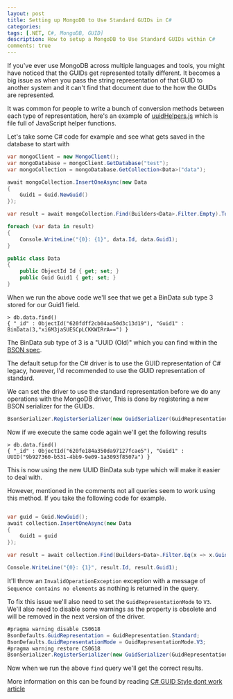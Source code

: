 ```yaml
---
layout: post
title: Setting up MongoDB to Use Standard GUIDs in C#
categories:
tags: [.NET, C#, MongoDB, GUID]
description: How to setup a MongoDB to Use Standard GUIDs within C#
comments: true
---
```


If you've ever use MongoDB across multiple languages and tools, you might have noticed that the GUIDs get represented totally different. It becomes a big issue as when you pass the string representation of that GUID to another system and it can't find that document due to the how the GUIDs are represented.

It was common for people to write a bunch of conversion methods between each type of representation, here's an example of [uuidHelpers.js](https://gist.github.com/davideicardi/b0228fbc0d2e0a65bfc0f70a3cb8d9cf) which is file full of JavaScript helper functions.

Let's take some C# code for example and see what gets saved in the database to start with

```csharp
var mongoClient = new MongoClient();
var mongoDatabase = mongoClient.GetDatabase("test");
var mongoCollection = mongoDatabase.GetCollection<Data>("data");

await mongoCollection.InsertOneAsync(new Data
{
    Guid1 = Guid.NewGuid()
});

var result = await mongoCollection.Find(Builders<Data>.Filter.Empty).ToListAsync();

foreach (var data in result)
{
    Console.WriteLine("{0}: {1}", data.Id, data.Guid1);
}

public class Data
{
    public ObjectId Id { get; set; }
    public Guid Guid1 { get; set; }
}
```

When we run the above code we'll see that we get a BinData sub type 3 stored for our Guid1 field.
```shell
> db.data.find()
{ "_id" : ObjectId("620fdff2cb04aa50d3c13d19"), "Guid1" : BinData(3,"xi6M3jaSUESCpLCKKWIRrA==") }
```

The BinData sub type of 3 is a "UUID (Old)" which you can find within the [BSON spec](https://bsonspec.org/spec.html).

The default setup for the C# driver is to use the GUID representation of C# legacy, however, I'd recommended to use the GUID representation of standard.

We can set the driver to use the standard representation before we do any operations with the MongoDB driver, This is done by registering a new BSON serializer for the GUIDs.

```csharp
BsonSerializer.RegisterSerializer(new GuidSerializer(GuidRepresentation.Standard));
```

Now if we execute the same code again we'll get the following results
```shell
> db.data.find()
{ "_id" : ObjectId("620fe184a350da97127fcae5"), "Guid1" : UUID("9b927360-b531-4bb9-9e09-1a3093f8507a") }
```

This is now using the new UUID BinData sub type which will make it easier to deal with.

However, mentioned in the comments not all queries seem to work using this method. If you take the following code for example.

```csharp

var guid = Guid.NewGuid();
await collection.InsertOneAsync(new Data
{
    Guid1 = guid
});

var result = await collection.Find(Builders<Data>.Filter.Eq(x => x.Guid1, guid)).SingleAsync();

Console.WriteLine("{0}: {1}", result.Id, result.Guid1);
```
It'll throw an `InvalidOperationException` exception with a message of `Sequence contains no elements` as nothing is returned in the query.

To fix this issue we'll also need to set the `GuidRepresentationMode` to `V3`. We'll also need to disable some warnings as the property is obsolete and will be removed in the next version of the driver.

```csharp
#pragma warning disable CS0618
BsonDefaults.GuidRepresentation = GuidRepresentation.Standard;
BsonDefaults.GuidRepresentationMode = GuidRepresentationMode.V3;
#pragma warning restore CS0618
BsonSerializer.RegisterSerializer(new GuidSerializer(GuidRepresentation.Standard));
```

Now when we run the above `find` query we'll get the correct results.

More information on this can be found by reading [C# GUID Style dont work article](https://www.mongodb.com/community/forums/t/c-guid-style-dont-work/126901/4)